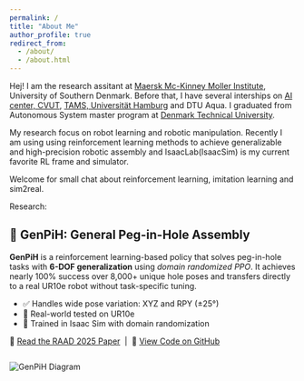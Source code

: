 ```yaml
---
permalink: /
title: "About Me"
author_profile: true
redirect_from: 
  - /about/
  - /about.html
---
```


Hej! I am the research assitant at [Maersk Mc-Kinney Moller Institute](https://www.sdu.dk/en/om-sdu/institutter-centre/mmmi_maersk_mckinney_moeller), University of Southern Denmark. Before that, I have several interships on [AI center, CVUT](https://www.aic.fel.cvut.cz/), [TAMS, Universität Hamburg](https://tams.informatik.uni-hamburg.de/) and DTU Aqua. I graduated from Autonomous System master program at [Denmark Technical University](https://www.dtu.dk/english/).

My research focus on robot learning and robotic manipulation. Recently I am using using reinforcement learning methods to achieve generalizable and high-precision robotic assembly and IsaacLab(IsaacSim) is my current favorite RL frame and simulator.

Welcome for small chat about reinforcement learning, imitation learning and sim2real.

Research:

<section id="genpih" style="margin: 2em 0;">
  <h2>🧠 GenPiH: General Peg-in-Hole Assembly</h2>
  <p><strong>GenPiH</strong> is a reinforcement learning-based policy that solves peg-in-hole tasks with <strong>6-DOF generalization</strong> using <em>domain randomized PPO</em>. It achieves nearly 100% success over 8,000+ unique hole poses and transfers directly to a real UR10e robot without task-specific tuning.</p>
  <ul>
    <li>✅ Handles wide pose variation: XYZ and RPY (±25°)</li>
    <li>🤖 Real-world tested on UR10e</li>
    <li>🎯 Trained in Isaac Sim with domain randomization</li>
  </ul>
  <p>
    📄 <a href="https://your-paper-link.com" target="_blank">Read the RAAD 2025 Paper</a> &nbsp;|&nbsp;
    🧪 <a href="https://github.com/calmdw/GenPiH/tree/main" target="_blank">View Code on GitHub</a>
  </p>
  <img src="https://github.com/user-attachments/assets/afec79b5-856f-40a1-b944-4241a4c056a0" alt="GenPiH Diagram" style="max-width: 100%; margin-top: 1em;">
</section>
